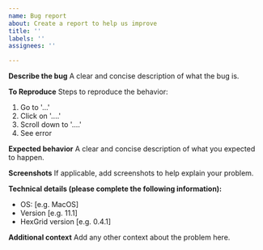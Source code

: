 ```yaml
---
name: Bug report
about: Create a report to help us improve
title: ''
labels: ''
assignees: ''

---
```


**Describe the bug**
A clear and concise description of what the bug is.

**To Reproduce**
Steps to reproduce the behavior:
1. Go to '...'
2. Click on '....'
3. Scroll down to '....'
4. See error

**Expected behavior**
A clear and concise description of what you expected to happen.

**Screenshots**
If applicable, add screenshots to help explain your problem.

**Technical details (please complete the following information):**
 - OS: [e.g. MacOS]
 - Version [e.g. 11.1]
 - HexGrid version [e.g. 0.4.1]

**Additional context**
Add any other context about the problem here.
